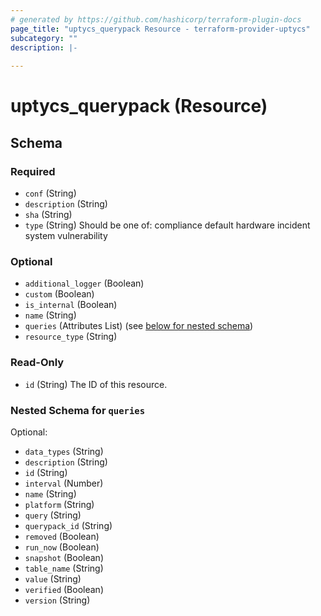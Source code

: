 ```yaml
---
# generated by https://github.com/hashicorp/terraform-plugin-docs
page_title: "uptycs_querypack Resource - terraform-provider-uptycs"
subcategory: ""
description: |-
  
---
```


# uptycs_querypack (Resource)





<!-- schema generated by tfplugindocs -->
## Schema

### Required

- `conf` (String)
- `description` (String)
- `sha` (String)
- `type` (String) Should be one of: compliance default hardware incident system vulnerability

### Optional

- `additional_logger` (Boolean)
- `custom` (Boolean)
- `is_internal` (Boolean)
- `name` (String)
- `queries` (Attributes List) (see [below for nested schema](#nestedatt--queries))
- `resource_type` (String)

### Read-Only

- `id` (String) The ID of this resource.

<a id="nestedatt--queries"></a>
### Nested Schema for `queries`

Optional:

- `data_types` (String)
- `description` (String)
- `id` (String)
- `interval` (Number)
- `name` (String)
- `platform` (String)
- `query` (String)
- `querypack_id` (String)
- `removed` (Boolean)
- `run_now` (Boolean)
- `snapshot` (Boolean)
- `table_name` (String)
- `value` (String)
- `verified` (Boolean)
- `version` (String)


